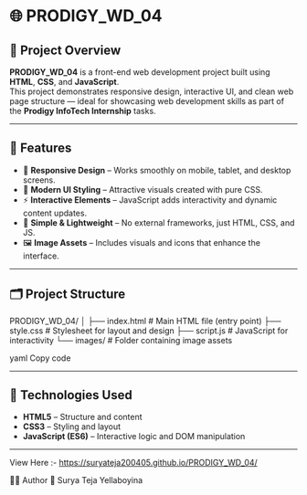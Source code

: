 
# 🌐 PRODIGY_WD_04

## 📖 Project Overview
**PRODIGY_WD_04** is a front-end web development project built using **HTML**, **CSS**, and **JavaScript**.  
This project demonstrates responsive design, interactive UI, and clean web page structure — ideal for showcasing web development skills as part of the **Prodigy InfoTech Internship** tasks.

---

## 🚀 Features
- 📱 **Responsive Design** – Works smoothly on mobile, tablet, and desktop screens.  
- 🎨 **Modern UI Styling** – Attractive visuals created with pure CSS.  
- ⚡ **Interactive Elements** – JavaScript adds interactivity and dynamic content updates.  
- 🧩 **Simple & Lightweight** – No external frameworks, just HTML, CSS, and JS.  
- 🖼️ **Image Assets** – Includes visuals and icons that enhance the interface.  

---

## 🗂️ Project Structure
PRODIGY_WD_04/
│
├── index.html # Main HTML file (entry point)
├── style.css # Stylesheet for layout and design
├── script.js # JavaScript for interactivity
└── images/ # Folder containing image assets

yaml
Copy code

---

## 🧰 Technologies Used
- **HTML5** – Structure and content  
- **CSS3** – Styling and layout  
- **JavaScript (ES6)** – Interactive logic and DOM manipulation  

---

View Here :-  https://suryateja200405.github.io/PRODIGY_WD_04/

🧑‍💻 Author
👋 Surya Teja Yellaboyina


